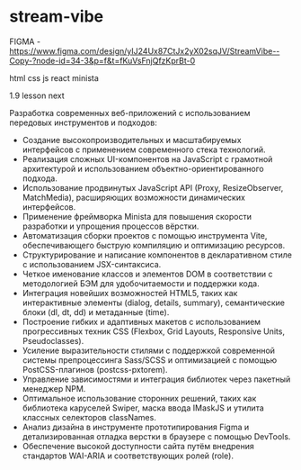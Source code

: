 # stream-vibe

FIGMA - https://www.figma.com/design/yIJ24Ux87CtJx2yX02sqJV/StreamVibe--Copy-?node-id=34-3&p=f&t=fKuVsFnjQfzKprBt-0

html css js react minista

1.9 lesson next

Разработка современных веб-приложений с использованием передовых инструментов и подходов:

- Создание высокопроизводительных и масштабируемых интерфейсов с применением современного стека технологий.
- Реализация сложных UI-компонентов на JavaScript с грамотной архитектурой и использованием объектно-ориентированного подхода.
- Использование продвинутых JavaScript API (Proxy, ResizeObserver, MatchMedia), расширяющих возможности динамических интерфейсов.
- Применение фреймворка Minista для повышения скорости разработки и упрощения процессов вёрстки.
- Автоматизация сборки проектов с помощью инструмента Vite, обеспечивающего быструю компиляцию и оптимизацию ресурсов.
- Структурирование и написание компонентов в декларативном стиле с использованием JSX-синтаксиса.
- Четкое именование классов и элементов DOM в соответствии с методологией БЭМ для удобочитаемости и поддержки кода.
- Интеграция новейших возможностей HTML5, таких как интерактивные элементы (dialog, details, summary), семантические блоки (dl, dt, dd) и метаданные (time).
- Построение гибких и адаптивных макетов с использованием прогрессивных техник CSS (Flexbox, Grid Layouts, Responsive Units, Pseudoclasses).
- Усиление выразительности стилями с поддержкой современной системы препроцессинга Sass/SCSS и оптимизацией с помощью PostCSS-плагинов (postcss-pxtorem).
- Управление зависимостями и интеграция библиотек через пакетный менеджер NPM.
- Оптимальное использование сторонних решений, таких как библиотека каруселей Swiper, маска ввода IMaskJS и утилита классных селекторов classNames.
- Анализ дизайна в инструменте прототипирования Figma и детализированная отладка верстки в браузере с помощью DevTools.
- Обеспечение высокой доступности сайта путём внедрения стандартов WAI-ARIA и соответствующих ролей (role).
